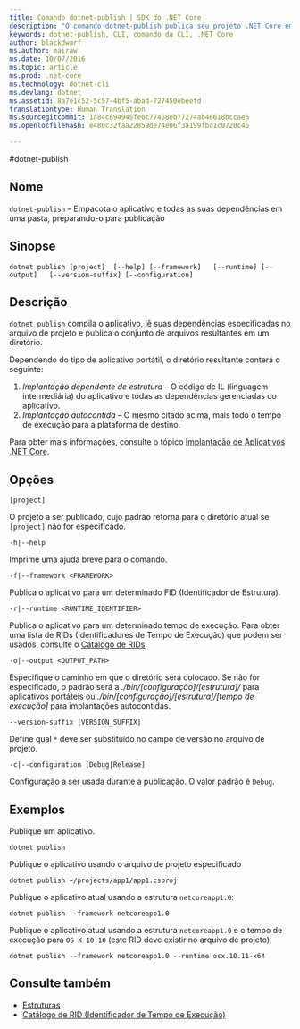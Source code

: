 ```yaml
---
title: Comando dotnet-publish | SDK do .NET Core
description: "O comando dotnet-publish publica seu projeto .NET Core em um diretório."
keywords: dotnet-publish, CLI, comando da CLI, .NET Core
author: blackdwarf
ms.author: mairaw
ms.date: 10/07/2016
ms.topic: article
ms.prod: .net-core
ms.technology: dotnet-cli
ms.devlang: dotnet
ms.assetid: 8a7e1c52-5c57-4bf5-abad-727450ebeefd
translationtype: Human Translation
ms.sourcegitcommit: 1a84c694945fe0c77468eb77274ab46618bccae6
ms.openlocfilehash: e480c32faa22859de74e06f3a199fba1c0720c46

---
```


#<a name="dotnet-publish"></a>dotnet-publish

## <a name="name"></a>Nome

`dotnet-publish` – Empacota o aplicativo e todas as suas dependências em uma pasta, preparando-o para publicação

## <a name="synopsis"></a>Sinopse

`dotnet publish [project] 
    [--help] [--framework]  
    [--runtime] [--output]  
    [--version-suffix] [--configuration]`

## <a name="description"></a>Descrição

`dotnet publish` compila o aplicativo, lê suas dependências especificadas no arquivo de projeto e publica o conjunto de arquivos resultantes em um diretório. 

Dependendo do tipo de aplicativo portátil, o diretório resultante conterá o seguinte:

1. *Implantação dependente de estrutura* – O código de IL (linguagem intermediária) do aplicativo e todas as dependências gerenciadas do aplicativo.
2. *Implantação autocontida* – O mesmo citado acima, mais todo o tempo de execução para a plataforma de destino.

Para obter mais informações, consulte o tópico [Implantação de Aplicativos .NET Core](../deploying/index.md).

## <a name="options"></a>Opções

`[project]` 

O projeto a ser publicado, cujo padrão retorna para o diretório atual se `[project]` não for especificado. 

`-h|--help`

Imprime uma ajuda breve para o comando.  

`-f|--framework <FRAMEWORK>`

Publica o aplicativo para um determinado FID (Identificador de Estrutura). 

`-r|--runtime <RUNTIME_IDENTIFIER>`

Publica o aplicativo para um determinado tempo de execução. Para obter uma lista de RIDs (Identificadores de Tempo de Execução) que podem ser usados, consulte o [Catálogo de RIDs](../../rid-catalog.md).

`-o|--output <OUTPUT_PATH>`

Especifique o caminho em que o diretório será colocado. Se não for especificado, o padrão será a *_./bin/[configuração]/[estrutura]/_* para aplicativos portáteis ou *_./bin/[configuração]/[estrutura]/[tempo de execução]_* para implantações autocontidas.

`--version-suffix [VERSION_SUFFIX]`

Define qual `*` deve ser substituído no campo de versão no arquivo de projeto.

`-c|--configuration [Debug|Release]`

Configuração a ser usada durante a publicação. O valor padrão é `Debug`.

## <a name="examples"></a>Exemplos

Publique um aplicativo.

`dotnet publish`

Publique o aplicativo usando o arquivo de projeto especificado

`dotnet publish ~/projects/app1/app1.csproj`
    
Publique o aplicativo atual usando a estrutura `netcoreapp1.0`:

`dotnet publish --framework netcoreapp1.0`
    
Publique o aplicativo atual usando a estrutura `netcoreapp1.0` e o tempo de execução para `OS X 10.10` (este RID deve existir no arquivo de projeto).

`dotnet publish --framework netcoreapp1.0 --runtime osx.10.11-x64`

## <a name="see-also"></a>Consulte também
* [Estruturas](../../../standard/frameworks.md)
* [Catálogo de RID (Identificador de Tempo de Execução)](../../rid-catalog.md)



<!--HONumber=Nov16_HO3-->



